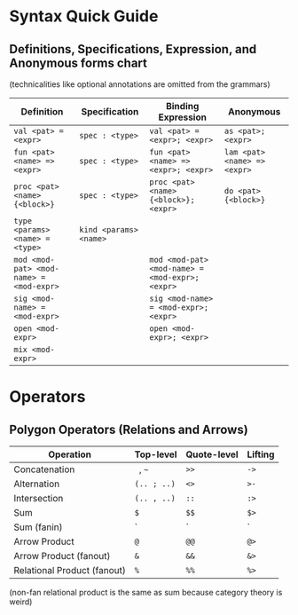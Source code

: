 # Syntax Quick Guide

## Definitions, Specifications, Expression, and Anonymous forms chart
(technicalities like optional annotations are omitted from the grammars)

| Definition | Specification | Binding Expression | Anonymous |
--- | --- | --- | ---
| `val <pat> = <expr>` | `spec : <type>` | `val <pat> = <expr>; <expr>` | `as <pat>; <expr>` |
| `fun <pat> <name> => <expr>` | `spec : <type>` | `fun <pat> <name> => <expr>; <expr>` | `lam <pat> <name> => <expr>` |
| `proc <pat> <name> {<block>}` | `spec : <type>` | `proc <pat> <name> {<block>}; <expr>` | `do <pat> {<block>}` |
| `type <params> <name> = <type>` | `kind <params> <name>` | | |
| `mod <mod-pat> <mod-name> = <mod-expr>` | | `mod <mod-pat> <mod-name> = <mod-expr>; <expr>` | |
| `sig <mod-name> = <mod-expr>` | | `sig <mod-name> = <mod-expr>; <expr>` | |
| `open <mod-expr>` | | `open <mod-expr>; <expr>` | |
| `mix <mod-expr>` | | | 

# Operators

## Polygon Operators (Relations and Arrows)
| Operation | Top-level | Quote-level | Lifting |
--- | --- | --- | ---
| Concatenation | ` `, `~` | `>>` | `->` |
| Alternation | `(.. ; ..)` | `<>` | `>-` |
| Intersection | `(.. , ..)` | `::` | `:>` |
| Sum | `$` | `$$` | `$>` |
| Sum (fanin) | ` | ` | ` || ` | ` |> ` | 
| Arrow Product | `@` | `@@` | `@>` |
| Arrow Product (fanout) | `&` | `&&` | `&>`
| Relational Product (fanout) | `%` | `%%` | `%>` |

(non-fan relational product is the same as sum because category theory is weird)